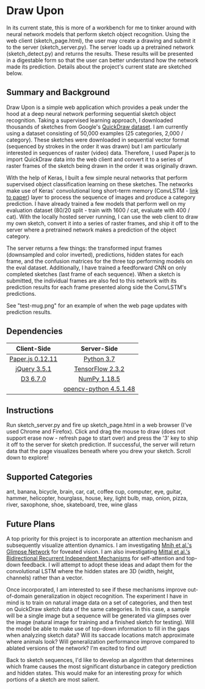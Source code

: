 # Draw Upon

In its current state, this is more of a workbench for me to tinker around with neural network models that perform sketch object recognition.  Using the web client (sketch_page.html), the user may create a drawing and submit it to the server (sketch_server.py).  The server loads up a pretrained network (sketch_detect.py) and returns the results.  These results will be presented in a digestable form so that the user can better understand how the network made its prediction.  Details about the project's current state are sketched below.


## Summary and Background

Draw Upon is a simple web application which provides a peak under the hood at a deep neural network performing sequential sketch object recognition.  Taking a supervised learning approach, I downloaded thousands of sketches from Google's [QuickDraw dataset](https://quickdraw.withgoogle.com/).  I am currently using a dataset consisting of 50,000 examples (25 categories, 2,000 / category).  These sketches were downloaded in sequential vector format (sequenced by strokes in the order it was drawn) but I am particularly interested in sequences of raster (video) data.  Therefore, I used Paper.js to import QuickDraw data into the web client and convert it to a series of raster frames of the sketch being drawn in the order it was originally drawn.

With the help of Keras, I built a few simple neural networks that perform supervised object classification learning on these sketches.  The networks make use of Keras' convolutional long short-term memory (ConvLSTM - [link to paper](https://papers.nips.cc/paper/2015/file/07563a3fe3bbe7e3ba84431ad9d055af-Paper.pdf)) layer to process the sequence of images and produce a category prediction.  I have already trained a few models that perform well on my evaluation dataset (80/20 split - train with 1600 / cat, evaluate with 400 / cat).  With the locally hosted server running, I can use the web client to draw my own sketch, convert it into a series of raster frames, and ship it off to the server where a pretrained network makes a prediction of the object category.

The server returns a few things: the transformed input frames (downsampled and color inverted), predictions, hidden states for each frame, and the confusion matrices for the three top performing models on the eval dataset.  Additionally, I have trained a feedforward CNN on only completed sketches (last frame of each sequence).  When a sketch is submitted, the individual frames are also fed to this network with its prediction results for each frame presented along side the ConvLSTM's predictions.

See "test-mug.png" for an example of when the web page updates with prediction results.


## Dependencies

|               Client-Side               |                            Server-Side                            |
|:---------------------------------------:|:-----------------------------------------------------------------:|
| [Paper.js 0.12.11](http://paperjs.org/) |               [Python 3.7](https://www.python.org/)               |
|   [jQuery 3.5.1](https://jquery.com/)   |          [TensorFlow 2.3.2](https://www.tensorflow.org/)          |
|      [D3 6.7.0](https://d3js.org/)      |                 [NumPy 1.18.5](https://numpy.org/)                |
|                                         | [opencv-python 4.5.1.48](https://pypi.org/project/opencv-python/) |


## Instructions

Run sketch_server.py and fire up sketch_page.html in a web browser (I've used Chrome and Firefox).  Click and drag the mouse to draw (does not support erase now - refresh page to start over) and press the '3' key to ship it off to the server for sketch prediction.  If successful, the server will return data that the page visualizes beneath where you drew your sketch.  Scroll down to explore!


## Supported Categories

ant, banana, bicycle, brain, car,
cat, coffee cup, computer, eye, guitar,
hammer, helicopter, hourglass, house, key,
light bulb, map, onion, pizza, river,
saxophone, shoe, skateboard, tree, wine glass


## Future Plans

A top priority for this project is to incorporate an attention mechanism and subsequently visualize attention dynamics.  I am investigating [Mnih et al.'s Glimpse Network](https://papers.nips.cc/paper/2014/file/09c6c3783b4a70054da74f2538ed47c6-Paper.pdf) for foveated vision.  I am also investigating [Mittal et al.'s Bidirectional Recurrent Independent Mechanisms](http://proceedings.mlr.press/v119/mittal20a/mittal20a.pdf) for self-attention and top-down feedback.  I will attempt to adopt these ideas and adapt them for the convolutional LSTM where the hidden states are 3D (width, height, channels) rather than a vector.

Once incorporated, I am interested to see if these mechanisms improve out-of-domain generalization in object recognition.  The experiment I have in mind is to train on natural image data on a set of categories, and then test on QuickDraw sketch data of the same categories.  In this case, a sample will be a single image but a sequence will be generated via glimpses over the image (natural image for training and a finished sketch for testing).  Will the model be able to make use of top-down information to fill in the gaps when analyzing sketch data?  Will its saccade locations match approximate where animals look?  Will generalization performance improve compared to ablated versions of the network?  I'm excited to find out!  

Back to sketch sequences, I'd like to develop an algorithm that determines which frame causes the most significant disturbance in category prediction and hidden states.  This would make for an interesting proxy for which portions of a sketch are most salient.